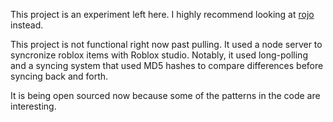 This project is an experiment left here. I highly recommend looking at [rojo](https://github.com/LPGhatguy/rojo) instead. 

This project is not functional right now past pulling. It used a node server to syncronize roblox items with Roblox studio. Notably, it used long-polling and a syncing system that used MD5 hashes to compare differences before syncing back and forth.

It is being open sourced now because some of the patterns in the code are interesting. 
